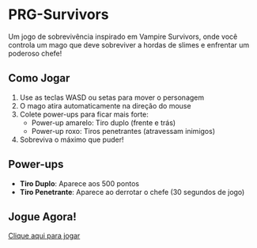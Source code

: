 # PRG-Survivors

Um jogo de sobrevivência inspirado em Vampire Survivors, onde você controla um mago que deve sobreviver a hordas de slimes e enfrentar um poderoso chefe!

## Como Jogar

1. Use as teclas WASD ou setas para mover o personagem
2. O mago atira automaticamente na direção do mouse
3. Colete power-ups para ficar mais forte:
   - Power-up amarelo: Tiro duplo (frente e trás)
   - Power-up roxo: Tiros penetrantes (atravessam inimigos)
4. Sobreviva o máximo que puder!

## Power-ups

- **Tiro Duplo**: Aparece aos 500 pontos
- **Tiro Penetrante**: Aparece ao derrotar o chefe (30 segundos de jogo)

## Jogue Agora!

[Clique aqui para jogar](https://muniz2811.github.io/PRG-Survivors/)
